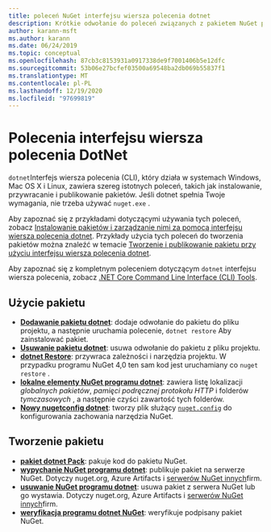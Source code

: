 ```yaml
---
title: poleceń NuGet interfejsu wiersza polecenia dotnet
description: Krótkie odwołanie do poleceń związanych z pakietem NuGet przy użyciu interfejsu wiersza polecenia dotnet.
author: karann-msft
ms.author: karann
ms.date: 06/24/2019
ms.topic: conceptual
ms.openlocfilehash: 87cb3c8153931a0917338de9f7001406b5e12dfc
ms.sourcegitcommit: 53b06e27bcfef03500a69548ba2db069b55837f1
ms.translationtype: MT
ms.contentlocale: pl-PL
ms.lasthandoff: 12/19/2020
ms.locfileid: "97699819"
---
```

# <a name="dotnet-cli-commands"></a>Polecenia interfejsu wiersza polecenia DotNet

`dotnet`Interfejs wiersza polecenia (CLI), który działa w systemach Windows, Mac OS X i Linux, zawiera szereg istotnych poleceń, takich jak instalowanie, przywracanie i publikowanie pakietów. Jeśli dotnet spełnia Twoje wymagania, nie trzeba używać `nuget.exe` .

Aby zapoznać się z przykładami dotyczącymi używania tych poleceń, zobacz [Instalowanie pakietów i zarządzanie nimi za pomocą interfejsu wiersza polecenia dotnet](../consume-packages/install-use-packages-dotnet-cli.md). Przykłady użycia tych poleceń do tworzenia pakietów można znaleźć w temacie [Tworzenie i publikowanie pakietu przy użyciu interfejsu wiersza polecenia dotnet](../quickstart/create-and-publish-a-package-using-the-dotnet-cli.md).

Aby zapoznać się z kompletnym poleceniem dotyczącym `dotnet` interfejsu wiersza polecenia, zobacz [.NET Core Command Line Interface (CLI) Tools](/dotnet/core/tools/?tabs=netcore2x).

## <a name="package-consumption"></a>Użycie pakietu

- [**Dodawanie pakietu dotnet**](/dotnet/core/tools/dotnet-add-package): dodaje odwołanie do pakietu do pliku projektu, a następnie uruchamia polecenie, `dotnet restore` Aby zainstalować pakiet.
- [**Usuwanie pakietu dotnet**](/dotnet/core/tools/dotnet-remove-package): usuwa odwołanie do pakietu z pliku projektu.
- [**dotnet Restore**](/dotnet/core/tools/dotnet-restore?tabs=netcore2x): przywraca zależności i narzędzia projektu. W przypadku programu NuGet 4,0 ten sam kod jest uruchamiany co `nuget restore` .
- [**lokalne elementy NuGet programu dotnet**](/dotnet/core/tools/dotnet-nuget-locals): zawiera listę lokalizacji *globalnych pakietów*, *pamięci podręcznej protokołu HTTP* i folderów *tymczasowych* , a następnie czyści zawartość tych folderów.
- [**Nowy nugetconfig dotnet**](/dotnet/core/tools/dotnet-new): tworzy plik służący [`nuget.config`](../reference/nuget-config-file.md) do konfigurowania zachowania narzędzia NuGet.

## <a name="package-creation"></a>Tworzenie pakietu

- [**pakiet dotnet Pack**](/dotnet/core/tools/dotnet-pack?tabs=netcore2x): pakuje kod do pakietu NuGet.
- [**wypychanie NuGet programu dotnet**](/dotnet/core/tools/dotnet-nuget-push): publikuje pakiet na serwerze NuGet. Dotyczy nuget.org, Azure Artifacts i [serwerów NuGet innych](../hosting-packages/overview.md)firm.
- [**usuwanie NuGet programu dotnet**](/dotnet/core/tools/dotnet-nuget-delete): usuwa pakiet z serwera NuGet lub go wystawia. Dotyczy nuget.org, Azure Artifacts i [serwerów NuGet innych](../hosting-packages/overview.md)firm.
- [**weryfikacja programu dotnet NuGet**](/dotnet/core/tools/dotnet-nuget-verify): weryfikuje podpisany pakiet NuGet.
